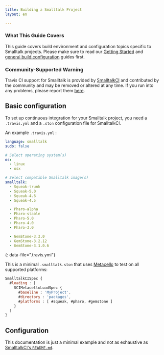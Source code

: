 ```yaml
---
title: Building a Smalltalk Project
layout: en

---
```


### What This Guide Covers

This guide covers build environment and configuration topics specific to Smalltalk
projects. Please make sure to read our
[Getting Started](/user/getting-started/) and
[general build configuration](/user/customizing-the-build/) guides first.

### Community-Supported Warning

Travis CI support for Smalltalk is provided by [SmalltalkCI](https://github.com/hpi-swa/smalltalkCI) and contributed by the community and may be removed or altered at any time. If you run into any problems, please report them [here](https://github.com/hpi-swa/smalltalkCI/issues).

## Basic configuration

To set up continuous integration for your Smalltalk project, you need a `.travis.yml` and a `.ston` configuration file for SmalltalkCI.

An example `.travis.yml` :

```yaml
language: smalltalk
sudo: false

# Select operating system(s)
os:
  - linux
  - osx

# Select compatible Smalltalk image(s)
smalltalk:
  - Squeak-trunk
  - Squeak-5.0
  - Squeak-4.6
  - Squeak-4.5

  - Pharo-alpha
  - Pharo-stable
  - Pharo-5.0
  - Pharo-4.0
  - Pharo-3.0

  - GemStone-3.3.0
  - GemStone-3.2.12
  - GemStone-3.1.0.6
```
{: data-file=".travis.yml"}

This is a minimal `.smalltalk.ston` that uses  [Metacello](https://github.com/dalehenrich/metacello-work) to test on all supported platforms:

```javascript
SmalltalkCISpec {
  #loading : [
    SCIMetacelloLoadSpec {
      #baseline : 'MyProject',
      #directory : 'packages',
      #platforms : [ #squeak, #pharo, #gemstone ]
    }
  ]
}
```

## Configuration

This documentation is just a minimal example and not as exhaustive as [SmalltalkCI's `README.md`](https://github.com/hpi-swa/smalltalkCI#templates).
